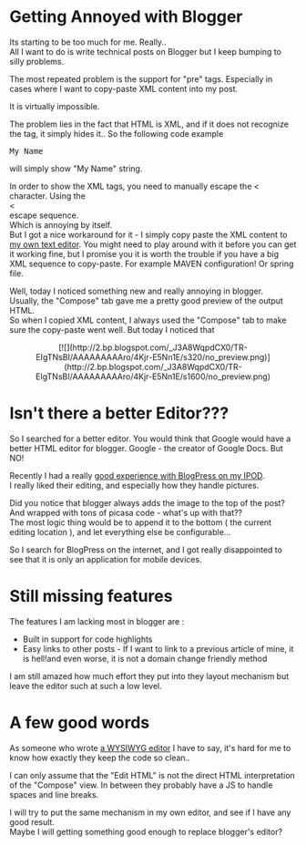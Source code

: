 # Getting Annoyed with Blogger

Its starting to be too much for me. Really..  
All I want to do is write technical posts on Blogger but I keep bumping to silly problems.  

The most repeated problem is the support for "pre" tags. Especially in cases where I want to copy-paste XML content into my post.  

It is virtually impossible.  

The problem lies in the fact that HTML is XML, and if it does not recognize the tag, it simply hides it.. So the following code example  

<pre><name>My Name</name>   
</pre>

will simply show "My Name" string.  

In order to show the XML tags, you need to manually escape the < character. Using the  
<  
escape sequence.  
Which is annoying by itself.  
But I got a nice workaround for it - I simply copy paste the XML content to [my own text editor](http://www.mograbi.co.il/guy_mograbi/jsps/examples/textEditor.jsp). You might need to play around with it before you can get it working fine, but I promise you it is worth the trouble if you have a big XML sequence to copy-paste. For example MAVEN configuration! Or spring file.  

Well, today I noticed something new and really annoying in blogger.  
Usually, the "Compose" tab gave me a pretty good preview of the output HTML.  
So when I copied XML content, I always used the "Compose" tab to make sure the copy-paste went well. But today I noticed that  

<div class="separator" style="clear: both; text-align: center;">[![](http://2.bp.blogspot.com/_J3A8WqpdCX0/TR-EIgTNsBI/AAAAAAAAAro/4Kjr-E5Nn1E/s320/no_preview.png)](http://2.bp.blogspot.com/_J3A8WqpdCX0/TR-EIgTNsBI/AAAAAAAAAro/4Kjr-E5Nn1E/s1600/no_preview.png)</div>

# Isn't there a better Editor???

So I searched for a better editor. You would think that Google would have a better HTML editor for blogger. Google - the creator of Google Docs. But NO!  

Recently I had a really [good experience with BlogPress on my IPOD](http://blog.mograbi.info/2010/12/first-blog-with-ipod-touch.html).  
I really liked their editing, and especially how they handle pictures.  

Did you notice that blogger always adds the image to the top of the post? And wrapped with tons of picasa code - what's up with that??  
The most logic thing would be to append it to the bottom ( the current editing location ), and let everything else be configurable...  

So I search for BlogPress on the internet, and I got really disappointed to see that it is only an application for mobile devices.  

# Still missing features

The features I am lacking most in blogger are :  
*   Built in support for code highlights  
*   Easy links to other posts - If I want to link to a previous article of mine, it is hell!and even worse, it is not a domain change friendly method  

I am still amazed how much effort they put into they layout mechanism but leave the editor such at such a low level.  

# A few good words

As someone who wrote [a WYSIWYG editor](http://www.mograbi.co.il/guy_mograbi/jsps/examples/textEditor.jsp) I have to say, it's hard for me to know how exactly they keep the code so clean..  

I can only assume that the "Edit HTML" is not the direct HTML interpretation of the "Compose" view. In between they probably have a JS to handle spaces and line breaks.  

I will try to put the same mechanism in my own editor, and see if I have any good result.  
Maybe I will getting something good enough to replace blogger's editor?